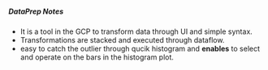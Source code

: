 ##### DataPrep Notes
* It is a tool in the GCP to transform data through UI and simple syntax.
* Transformations are stacked and executed through dataflow.
* easy to catch the outlier through qucik histogram and **enables** to select and operate on the bars in the histogram plot.
